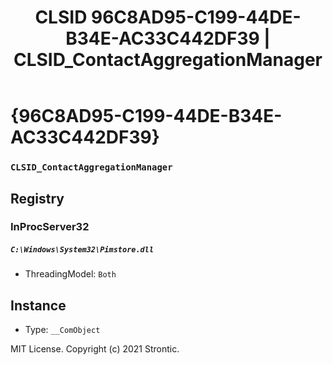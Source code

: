 ﻿---
title: "CLSID 96C8AD95-C199-44DE-B34E-AC33C442DF39 | CLSID_ContactAggregationManager"
excerpt: What is COM-Object CLSID 96C8AD95-C199-44DE-B34E-AC33C442DF39?
---

# {96C8AD95-C199-44DE-B34E-AC33C442DF39}

### `CLSID_ContactAggregationManager`

## Registry


### InProcServer32

##### `C:\Windows\System32\Pimstore.dll`
* ThreadingModel: `Both`

## Instance

* Type: `__ComObject`

MIT License. Copyright (c) 2021 Strontic.


